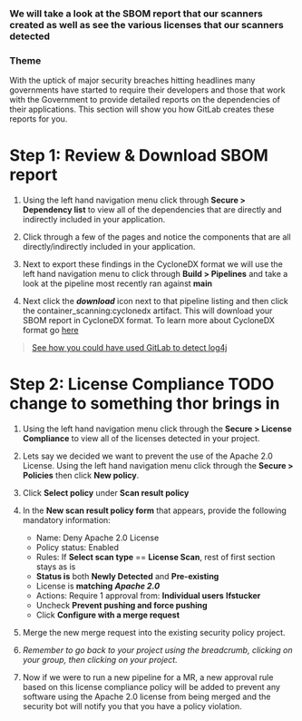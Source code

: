 ### We will take a look at the SBOM report that our scanners created as well as see the various licenses that our scanners detected

### Theme

With the uptick of major security breaches hitting headlines many governments have started to require their developers and those that work with the Government to provide detailed reports on the dependencies of their applications. This section will show you how GitLab creates these reports for you.

# Step 1: Review & Download SBOM report

1. Using the left hand navigation menu click through **Secure \> Dependency list** to view all of the dependencies that are directly and indirectly included in your application.
  
2. Click through a few of the pages and notice the components that are all directly/indirectly included in your application.
  
3. Next to export these findings in the CycloneDX format we will use the left hand navigation menu to click through **Build > Pipelines** and take a look at the pipeline most recently ran against **main**

4. Next click the ***download*** icon next to that pipeline listing and then click the container_scanning:cyclonedx artifact. This will download your SBOM report in CycloneDX format. To learn more about CycloneDX format go [here](https://cyclonedx.org/)

> [See how you could have used GitLab to detect log4j](https://about.gitlab.com/blog/2021/12/15/use-gitlab-to-detect-vulnerabilities/)

# Step 2: License Compliance TODO change to something thor brings in

1. Using the left hand navigation menu click through the **Secure \> License Compliance** to view all of the licenses detected in your project.
  
2. Lets say we decided we want to prevent the use of the Apache 2.0 License. Using the left hand navigation menu click through the **Secure \> Policies** then click **New policy**.
  
3. Click **Select policy** under **Scan result policy**
  
4. In the **New scan result policy form** that appears, provide the following mandatory information:
    * Name: Deny Apache 2.0 License
    * Policy status: Enabled
    * Rules: If **Select scan type** == **License Scan**, rest of first section stays as is
    * **Status is** both **Newly Detected** and **Pre-existing**
    * License is **matching** **_Apache 2.0_**
    * Actions: Require 1 approval from: **Individual users** **lfstucker**
    * Uncheck **Prevent pushing and force pushing**
    * Click **Configure with a merge request**

5. Merge the new merge request into the existing security policy project.
  
6. _Remember to go back to your project using the breadcrumb, clicking on your group, then clicking on your project._
  
7. Now if we were to run a new pipeline for a MR, a new approval rule based on this license compliance policy will be added to prevent any software using the Apache 2.0 license from being merged and the security bot will notify you that you have a policy violation.

